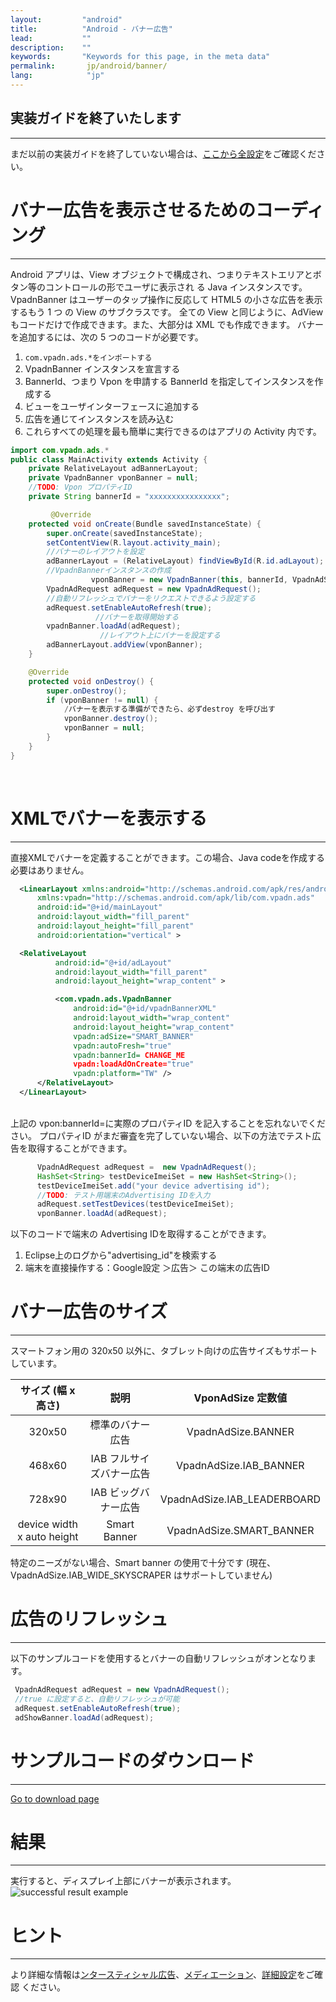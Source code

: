 ```yaml
---
layout:         "android"
title:          "Android - バナー広告"
lead:           ""
description:    ""
keywords:       "Keywords for this page, in the meta data"
permalink:       jp/android/banner/
lang:            "jp"
---
```

## 実装ガイドを終了いたします
---
まだ以前の実装ガイドを終了していない場合は、[ここから全設定](../integration-guide)をご確認ください。


# バナー広告を表示させるためのコーディング
---
Android アプリは、View オブジェクトで構成され、つまりテキストエリアとボタン等のコントロールの形でユーザに表示され る Java インスタンスです。VpadnBanner はユーザーのタップ操作に反応して HTML5 の小さな広告を表示するもう 1 つ の View のサブクラスです。
全ての View と同じように、AdView もコードだけで作成できます。また、大部分は XML でも作成できます。
バナーを追加するには、次の 5 つのコードが必要です。

1. `com.vpadn.ads.*をインポートする`
2. VpadnBanner インスタンスを宣言する
3. BannerId、つまり Vpon を申請する BannerId を指定してインスタンスを作成する
4. ビューをユーザインターフェースに追加する
5. 広告を通じてインスタンスを読み込む
6. これらすべての処理を最も簡単に実行できるのはアプリの Activity 内です。

```java
import com.vpadn.ads.*
public class MainActivity extends Activity {
  	private RelativeLayout adBannerLayout;
  	private VpadnBanner vponBanner = null;
  	//TODO: Vpon プロパティID
  	private String bannerId = "xxxxxxxxxxxxxxxx";

         @Override
  	protected void onCreate(Bundle savedInstanceState) {
  		super.onCreate(savedInstanceState);
  		setContentView(R.layout.activity_main);
  		//バナーのレイアウトを設定
  		adBannerLayout = (RelativeLayout) findViewById(R.id.adLayout);
  		//VpadnBannerインスタンスの作成
                  vponBanner = new VpadnBanner(this, bannerId, VpadnAdSize.SMART_BANNER, "TW");
  		VpadnAdRequest adRequest = new VpadnAdRequest();
  		//自動リフレッシュでバナーをリクエストできるよう設定する
  		adRequest.setEnableAutoRefresh(true);
                   //バナーを取得開始する
  		vpadnBanner.loadAd(adRequest);
                    //レイアウト上にバナーを設定する
  		adBannerLayout.addView(vponBanner);
  	}

  	@Override
  	protected void onDestroy() {
  		super.onDestroy();
  		if (vponBanner != null) {
  			/バナーを表示する準備ができたら、必ずdestroy を呼び出す
  			vponBanner.destroy();
  			vponBanner = null;
  		}
  	}
}
```
  <br>

# XMLでバナーを表示する
---
直接XMLでバナーを定義することができます。この場合、Java codeを作成する必要はありません。


``` xml
  <LinearLayout xmlns:android="http://schemas.android.com/apk/res/android"
      xmlns:vpadn="http://schemas.android.com/apk/lib/com.vpadn.ads"
      android:id="@+id/mainLayout"
      android:layout_width="fill_parent"
      android:layout_height="fill_parent"
      android:orientation="vertical" >

  <RelativeLayout
          android:id="@+id/adLayout"
          android:layout_width="fill_parent"
          android:layout_height="wrap_content" >

          <com.vpadn.ads.VpadnBanner
              android:id="@+id/vpadnBannerXML"
              android:layout_width="wrap_content"
              android:layout_height="wrap_content"
              vpadn:adSize="SMART_BANNER"
              vpadn:autoFresh="true"
              vpadn:bannerId= CHANGE_ME
              vpadn:loadAdOnCreate="true"
              vpadn:platform="TW" />
      </RelativeLayout>
  </LinearLayout>
```
<br>
上記の vpon:bannerId=に実際のプロパティID を記入することを忘れないでください。
プロパティID がまだ審査を完了していない場合、以下の方法でテスト広告を取得することができます。

<br>

```java
      VpadnAdRequest adRequest =  new VpadnAdRequest();
      HashSet<String> testDeviceImeiSet = new HashSet<String>();
      testDeviceImeiSet.add("your device advertising id");
      //TODO: テスト用端末のAdvertising IDを入力
      adRequest.setTestDevices(testDeviceImeiSet);
      vponBanner.loadAd(adRequest);
```  
以下のコードで端末の Advertising IDを取得することができます。

1. Eclipse上のログから"advertising_id"を検索する
2. 端末を直接操作する：Google設定 ＞広告＞ この端末の広告ID


# バナー広告のサイズ
---
スマートフォン用の 320x50 以外に、タブレット向けの広告サイズもサポート しています。

|    サイズ (幅 x 高さ)       |       説明      |  VponAdSize 定数値             |
  :------------------------: | :-------------:| :-----------------------------:
  320x50                     |標準のバナー広告| VpadnAdSize.BANNER
  468x60                     |IAB フルサイズバナー広告| VpadnAdSize.IAB\_BANNER
  728x90                     |IAB ビッグバナー広告|  VpadnAdSize.IAB\_LEADERBOARD
  device width x auto height | Smart Banner    |  VpadnAdSize.SMART\_BANNER

  特定のニーズがない場合、Smart banner の使用で十分です (現在、 VpadnAdSize.IAB_WIDE_SKYSCRAPER はサポートしていません)


# 広告のリフレッシュ
----
以下のサンプルコードを使用するとバナーの自動リフレッシュがオンとなります。

  ```java
   VpadnAdRequest adRequest = new VpadnAdRequest();
   //true に設定すると、自動リフレッシュが可能
   adRequest.setEnableAutoRefresh(true);
   adShowBanner.loadAd(adRequest);
  ```


# サンプルコードのダウンロード
---
[Go to download page]
<br>

# 結果
---
実行すると、ディスプレイ上部にバナーが表示されます。
<img class="width-400" src="{{site.imgurl}}/A-sdk330-03.png" alt="successful result example">

# ヒント
---
より詳細な情報は[ンタースティシャル広告](../interstitial)、[メディエーション](../mediation)、[詳細設定](../advanced)をご確認 ください。


[Go to download page]: ../../android/download/
